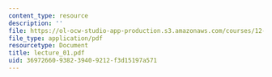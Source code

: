 ```yaml
---
content_type: resource
description: ''
file: https://ol-ocw-studio-app-production.s3.amazonaws.com/courses/12-746-marine-organic-geochemistry-spring-2005/36972660938239409212f3d15197a571_lecture_01.pdf
file_type: application/pdf
resourcetype: Document
title: lecture_01.pdf
uid: 36972660-9382-3940-9212-f3d15197a571
---
```


